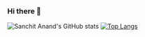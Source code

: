 ### Hi there 👋
![Sanchit Anand's GitHub stats](https://github-readme-stats.vercel.app/api?username=sanand34&show_icons=true)
[![Top Langs](https://github-readme-stats.vercel.app/api/top-langs/?username=sanand34&layout=compact)](https://github.com/anuraghazra/github-readme-stats)


